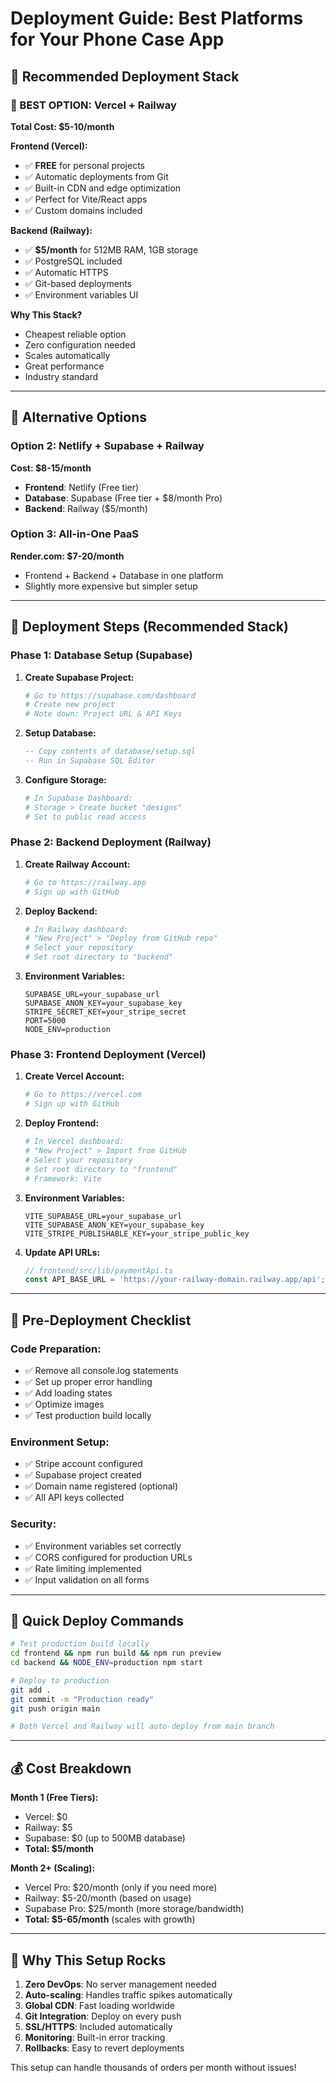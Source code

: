 # Deployment Guide: Best Platforms for Your Phone Case App

## 🌟 Recommended Deployment Stack

### **🥇 BEST OPTION: Vercel + Railway**
**Total Cost: $5-10/month**

**Frontend (Vercel):**
- ✅ **FREE** for personal projects  
- ✅ Automatic deployments from Git
- ✅ Built-in CDN and edge optimization
- ✅ Perfect for Vite/React apps
- ✅ Custom domains included

**Backend (Railway):**
- ✅ **$5/month** for 512MB RAM, 1GB storage  
- ✅ PostgreSQL included
- ✅ Automatic HTTPS
- ✅ Git-based deployments
- ✅ Environment variables UI

**Why This Stack?**
- Cheapest reliable option
- Zero configuration needed  
- Scales automatically
- Great performance
- Industry standard

---

## 🥈 Alternative Options

### **Option 2: Netlify + Supabase + Railway**
**Cost: $8-15/month**

- **Frontend**: Netlify (Free tier)
- **Database**: Supabase (Free tier + $8/month Pro)  
- **Backend**: Railway ($5/month)

### **Option 3: All-in-One PaaS**
**Render.com: $7-20/month**
- Frontend + Backend + Database in one platform
- Slightly more expensive but simpler setup

---

## 🎯 Deployment Steps (Recommended Stack)

### **Phase 1: Database Setup (Supabase)**

1. **Create Supabase Project:**
   ```bash
   # Go to https://supabase.com/dashboard
   # Create new project
   # Note down: Project URL & API Keys
   ```

2. **Setup Database:**
   ```sql
   -- Copy contents of database/setup.sql
   -- Run in Supabase SQL Editor
   ```

3. **Configure Storage:**
   ```bash
   # In Supabase Dashboard:
   # Storage > Create bucket "designs" 
   # Set to public read access
   ```

### **Phase 2: Backend Deployment (Railway)**

1. **Create Railway Account:**
   ```bash
   # Go to https://railway.app
   # Sign up with GitHub
   ```

2. **Deploy Backend:**
   ```bash
   # In Railway dashboard:
   # "New Project" > "Deploy from GitHub repo"
   # Select your repository
   # Set root directory to "backend"
   ```

3. **Environment Variables:**
   ```env
   SUPABASE_URL=your_supabase_url
   SUPABASE_ANON_KEY=your_supabase_key  
   STRIPE_SECRET_KEY=your_stripe_secret
   PORT=5000
   NODE_ENV=production
   ```

### **Phase 3: Frontend Deployment (Vercel)**

1. **Create Vercel Account:**
   ```bash
   # Go to https://vercel.com
   # Sign up with GitHub
   ```

2. **Deploy Frontend:**
   ```bash
   # In Vercel dashboard:  
   # "New Project" > Import from GitHub
   # Select your repository
   # Set root directory to "frontend"
   # Framework: Vite
   ```

3. **Environment Variables:**
   ```env
   VITE_SUPABASE_URL=your_supabase_url
   VITE_SUPABASE_ANON_KEY=your_supabase_key
   VITE_STRIPE_PUBLISHABLE_KEY=your_stripe_public_key
   ```

4. **Update API URLs:**
   ```typescript
   // frontend/src/lib/paymentApi.ts
   const API_BASE_URL = 'https://your-railway-domain.railway.app/api';
   ```

---

## 🔧 Pre-Deployment Checklist

### **Code Preparation:**
- ✅ Remove all console.log statements
- ✅ Set up proper error handling  
- ✅ Add loading states
- ✅ Optimize images
- ✅ Test production build locally

### **Environment Setup:**
- ✅ Stripe account configured
- ✅ Supabase project created  
- ✅ Domain name registered (optional)
- ✅ All API keys collected

### **Security:**
- ✅ Environment variables set correctly
- ✅ CORS configured for production URLs
- ✅ Rate limiting implemented
- ✅ Input validation on all forms

---

## 🚀 Quick Deploy Commands

```bash
# Test production build locally
cd frontend && npm run build && npm run preview
cd backend && NODE_ENV=production npm start

# Deploy to production
git add .
git commit -m "Production ready"
git push origin main

# Both Vercel and Railway will auto-deploy from main branch
```

---

## 💰 Cost Breakdown

**Month 1 (Free Tiers):**
- Vercel: $0
- Railway: $5
- Supabase: $0 (up to 500MB database)
- **Total: $5/month**

**Month 2+ (Scaling):**
- Vercel Pro: $20/month (only if you need more)
- Railway: $5-20/month (based on usage)  
- Supabase Pro: $25/month (more storage/bandwidth)
- **Total: $5-65/month** (scales with growth)

---

## 🎯 Why This Setup Rocks

1. **Zero DevOps**: No server management needed
2. **Auto-scaling**: Handles traffic spikes automatically  
3. **Global CDN**: Fast loading worldwide
4. **Git Integration**: Deploy on every push
5. **SSL/HTTPS**: Included automatically
6. **Monitoring**: Built-in error tracking
7. **Rollbacks**: Easy to revert deployments

This setup can handle thousands of orders per month without issues!